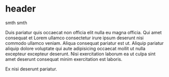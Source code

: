 # header

smth smth

Duis pariatur quis occaecat non officia elit nulla eu magna officia. 
Qui amet consequat et Lorem ullamco consectetur irure ipsum deserunt 
nisi commodo ullamco veniam. Aliqua consequat pariatur est ut. Aliquip 
pariatur aliquip dolore voluptate qui aute adipisicing occaecat mollit 
ut nulla excepteur excepteur deserunt. Nisi exercitation laborum ea ut 
culpa sint amet deserunt consequat minim exercitation est laboris. 

Ex nisi deserunt pariatur.
